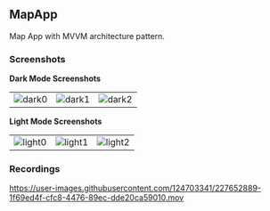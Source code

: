 ## MapApp

 Map App with MVVM architecture pattern.

### Screenshots

**Dark Mode Screenshots**

|              |                |               |
|    :---:     |     :---:      |     :---:     |
|![dark0](https://user-images.githubusercontent.com/124703341/227653168-01795459-6bf8-4ec6-b7b1-722f5880af31.png)|![dark1](https://user-images.githubusercontent.com/124703341/227653174-ae667002-70b3-40ab-a87a-d837a11b5b77.png)|![dark2](https://user-images.githubusercontent.com/124703341/227653179-45cbaf27-cb80-4216-b86d-d5197c9c7f76.png)|

**Light Mode Screenshots**

|              |                |               |
|    :---:     |     :---:      |     :---:     |
|![light0](https://user-images.githubusercontent.com/124703341/227653423-6784a733-cb25-4582-86e8-3b9fb91d8ae8.png)|![light1](https://user-images.githubusercontent.com/124703341/227653436-cc47fd01-3d55-4e58-95f6-f7f5800164d3.png)|![light2](https://user-images.githubusercontent.com/124703341/227653443-47249d15-0775-4751-9601-e47ed01841da.png)|


### Recordings

https://user-images.githubusercontent.com/124703341/227652889-1f69ed4f-cfc8-4476-89ec-dde20ca59010.mov


